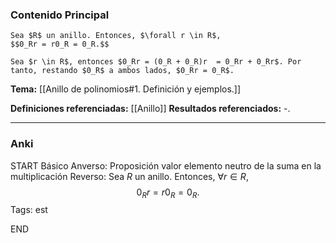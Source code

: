 ### Contenido Principal

```ad-proposition
Sea $R$ un anillo. Entonces, $\forall r \in R$,
$$0_Rr = r0_R = 0_R.$$
```

```ad-proof
Sea $r \in R$, entonces $0_Rr = (0_R + 0_R)r  = 0_Rr + 0_Rr$. Por tanto, restando $0_R$ a ambos lados, $0_Rr = 0_R$.
```

**Tema:** [[Anillo de polinomios#1. Definición y ejemplos.]]

**Definiciones referenciadas:** [[Anillo]]
**Resultados referenciados:** -.

---
### Anki

START
Básico
Anverso: Proposición valor elemento neutro de la suma en la multiplicación
Reverso: Sea $R$ un anillo. Entonces, $\forall r \in R$,
$$0_Rr = r0_R = 0_R.$$
Tags: est
<!--ID: 1733312055994-->
END